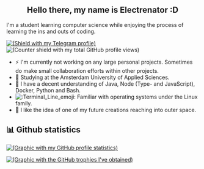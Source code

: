 <h2 align="center">Hello there, my name is Electrenator :D</h2>

I'm a student learning computer science while enjoying the process of learning the ins and outs of coding.

[![(Shield with my Telegram profile)](https://img.shields.io/badge/Telegram-Electrenator-informational)](https://t.me/Electrenator) ![(Counter shield with my total GitHub profile views)](https://komarev.com/ghpvc/?username=electrenator)

- ⚡ I'm currently not working on any large personal projects. Sometimes do make small collaboration efforts within other projects.
- 📜 Studying at the Amsterdam University of Applied Sciences.
- 🧰 I have a decent understanding of Java, Node (Type- and JavaScript), Docker, Python and Bash.
- ![:Terminal_Line_emoji:](https://cdn.discordapp.com/emojis/847201579038801970.png?size=16) Familiar with operating systems under the Linux family.
- 🔭 I like the idea of one of my future creations reaching into outer space.

## 📊 Github statistics
[![(Graphic with my GitHub profile statistics)](https://github-readme-stats.vercel.app/api?username=electrenator&count_private=true&show_icons=true&hide_rank=true&theme=radical)](https://github.com/anuraghazra/github-readme-stats)

[![(Graphic with the GitHub trophies I've obtained)](https://github-profile-trophy.vercel.app/?username=electrenator&margin-w=8&margin-h=8&theme=radical&rank=SECRET,SSS,SS,S,AAA,AA,A)](https://github.com/ryo-ma/github-profile-trophy)



